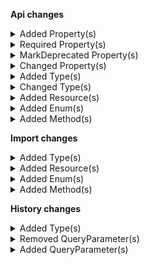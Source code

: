**Api changes**

<details>
<summary>Added Property(s)</summary>

- added property `associateRoleAssignments` to type `Associate`
- added property `associateRoleAssignments` to type `AssociateDraft`
- added property `associateMode` to type `BusinessUnit`
- added property `inheritedAssociates` to type `BusinessUnit`
- added property `associateMode` to type `BusinessUnitDraft`
- added property `associateMode` to type `Company`
- added property `inheritedAssociates` to type `Company`
- added property `associateMode` to type `CompanyDraft`
- added property `associateMode` to type `Division`
- added property `inheritedAssociates` to type `Division`
- added property `associateMode` to type `DivisionDraft`
- added property `associateRoleAssignments` to type `MyBusinessUnitAssociateDraft`
- added property `deliveryKey` to type `StagedOrderAddDeliveryAction`
- added property `deliveryKey` to type `StagedOrderAddParcelToDeliveryAction`
- added property `deliveryKey` to type `StagedOrderRemoveDeliveryAction`
- added property `deliveryKey` to type `StagedOrderSetDeliveryAddressAction`
- added property `deliveryKey` to type `StagedOrderSetDeliveryAddressCustomFieldAction`
- added property `deliveryKey` to type `StagedOrderSetDeliveryAddressCustomTypeAction`
- added property `deliveryKey` to type `StagedOrderSetDeliveryCustomFieldAction`
- added property `deliveryKey` to type `StagedOrderSetDeliveryCustomTypeAction`
- added property `deliveryKey` to type `StagedOrderSetDeliveryItemsAction`
- added property `key` to type `Delivery`
- added property `key` to type `DeliveryDraft`
- added property `deliveryKey` to type `OrderAddDeliveryAction`
- added property `deliveryKey` to type `OrderAddParcelToDeliveryAction`
- added property `deliveryKey` to type `OrderRemoveDeliveryAction`
- added property `deliveryKey` to type `OrderSetDeliveryAddressAction`
- added property `deliveryKey` to type `OrderSetDeliveryAddressCustomFieldAction`
- added property `deliveryKey` to type `OrderSetDeliveryAddressCustomTypeAction`
- added property `deliveryKey` to type `OrderSetDeliveryCustomFieldAction`
- added property `deliveryKey` to type `OrderSetDeliveryCustomTypeAction`
- added property `deliveryKey` to type `OrderSetDeliveryItemsAction`
- added property `myBusinessUnitAssociateRoleOnCreation` to type `BusinessUnitConfiguration`
</details>


<details>
<summary>Required Property(s)</summary>

- changed property `deliveryId` of type `StagedOrderAddParcelToDeliveryAction` to be optional
- changed property `deliveryId` of type `StagedOrderRemoveDeliveryAction` to be optional
- changed property `deliveryId` of type `StagedOrderSetDeliveryAddressAction` to be optional
- changed property `deliveryId` of type `StagedOrderSetDeliveryAddressCustomFieldAction` to be optional
- changed property `deliveryId` of type `StagedOrderSetDeliveryAddressCustomTypeAction` to be optional
- changed property `deliveryId` of type `StagedOrderSetDeliveryCustomFieldAction` to be optional
- changed property `deliveryId` of type `StagedOrderSetDeliveryCustomTypeAction` to be optional
- changed property `deliveryId` of type `StagedOrderSetDeliveryItemsAction` to be optional
- changed property `deliveryId` of type `OrderAddParcelToDeliveryAction` to be optional
- changed property `deliveryId` of type `OrderRemoveDeliveryAction` to be optional
- changed property `deliveryId` of type `OrderSetDeliveryAddressAction` to be optional
- changed property `deliveryId` of type `OrderSetDeliveryAddressCustomFieldAction` to be optional
- changed property `deliveryId` of type `OrderSetDeliveryAddressCustomTypeAction` to be optional
- changed property `deliveryId` of type `OrderSetDeliveryCustomFieldAction` to be optional
- changed property `deliveryId` of type `OrderSetDeliveryCustomTypeAction` to be optional
- changed property `deliveryId` of type `OrderSetDeliveryItemsAction` to be optional
</details>


<details>
<summary>MarkDeprecated Property(s)</summary>

- marked property `Associate::roles` as deprecated
- marked property `AssociateDraft::roles` as deprecated
</details>


<details>
<summary>Changed Property(s)</summary>

- :warning: changed property `roles` of type `Associate` from type `AssociateRole[]` to `AssociateRoleDeprecated[]`
- :warning: changed property `roles` of type `AssociateDraft` from type `AssociateRole[]` to `AssociateRoleDeprecated[]`
</details>


<details>
<summary>Added Type(s)</summary>

- added type `AssociateRoleDraft`
- added type `AssociateRoleKeyReference`
- added type `AssociateRolePagedQueryResponse`
- added type `AssociateRoleReference`
- added type `AssociateRoleResourceIdentifier`
- added type `AssociateRoleUpdate`
- added type `AssociateRoleUpdateAction`
- added type `Permission`
- added type `AssociateRoleAddPermissionAction`
- added type `AssociateRoleChangeBuyerAssignableAction`
- added type `AssociateRoleRemovePermissionAction`
- added type `AssociateRoleSetCustomFieldAction`
- added type `AssociateRoleSetCustomTypeAction`
- added type `AssociateRoleSetNameAction`
- added type `AssociateRoleSetPermissionsAction`
- added type `AssociateRoleAssignment`
- added type `AssociateRoleAssignmentDraft`
- added type `AssociateRoleDeprecated`
- added type `AssociateRoleInheritanceMode`
- added type `BusinessUnitAssociateMode`
- added type `InheritedAssociate`
- added type `InheritedAssociateRoleAssignment`
- added type `BusinessUnitChangeAssociateModeAction`
- added type `AssociateMissingPermissionError`
- added type `GraphQLAssociateMissingPermissionError`
- added type `AssociateRoleBuyerAssignableChangedMessage`
- added type `AssociateRoleCreatedMessage`
- added type `AssociateRoleDeletedMessage`
- added type `AssociateRoleNameChangedMessage`
- added type `AssociateRolePermissionAddedMessage`
- added type `AssociateRolePermissionRemovedMessage`
- added type `AssociateRolePermissionsSetMessage`
- added type `BusinessUnitAssociateModeChangedMessage`
- added type `AssociateRoleBuyerAssignableChangedMessagePayload`
- added type `AssociateRoleCreatedMessagePayload`
- added type `AssociateRoleDeletedMessagePayload`
- added type `AssociateRoleNameChangedMessagePayload`
- added type `AssociateRolePermissionAddedMessagePayload`
- added type `AssociateRolePermissionRemovedMessagePayload`
- added type `AssociateRolePermissionsSetMessagePayload`
- added type `BusinessUnitAssociateModeChangedMessagePayload`
- added type `ProjectSetBusinessUnitAssociateRoleOnCreationAction`
</details>


<details>
<summary>Changed Type(s)</summary>

- :warning: changed type `AssociateRole` from type `string` to `BaseResource`
</details>


<details>
<summary>Added Resource(s)</summary>

- added resource `/{projectKey}/as-associate`
- added resource `/{projectKey}/associate-roles`
- added resource `/{projectKey}/as-associate/{associateId}`
- added resource `/{projectKey}/as-associate/{associateId}/business-units`
- added resource `/{projectKey}/as-associate/{associateId}/in-business-unit/key={businessUnitKey}`
- added resource `/{projectKey}/as-associate/{associateId}/business-units/key={key}`
- added resource `/{projectKey}/as-associate/{associateId}/business-units/{ID}`
- added resource `/{projectKey}/as-associate/{associateId}/in-business-unit/key={businessUnitKey}/carts`
- added resource `/{projectKey}/as-associate/{associateId}/in-business-unit/key={businessUnitKey}/orders`
- added resource `/{projectKey}/as-associate/{associateId}/in-business-unit/key={businessUnitKey}/quotes`
- added resource `/{projectKey}/as-associate/{associateId}/in-business-unit/key={businessUnitKey}/quote-requests`
- added resource `/{projectKey}/as-associate/{associateId}/in-business-unit/key={businessUnitKey}/carts/key={key}`
- added resource `/{projectKey}/as-associate/{associateId}/in-business-unit/key={businessUnitKey}/carts/{ID}`
- added resource `/{projectKey}/as-associate/{associateId}/in-business-unit/key={businessUnitKey}/orders/quotes`
- added resource `/{projectKey}/as-associate/{associateId}/in-business-unit/key={businessUnitKey}/orders/order-number={orderNumber}`
- added resource `/{projectKey}/as-associate/{associateId}/in-business-unit/key={businessUnitKey}/orders/{ID}`
- added resource `/{projectKey}/as-associate/{associateId}/in-business-unit/key={businessUnitKey}/quotes/key={key}`
- added resource `/{projectKey}/as-associate/{associateId}/in-business-unit/key={businessUnitKey}/quotes/{ID}`
- added resource `/{projectKey}/as-associate/{associateId}/in-business-unit/key={businessUnitKey}/quote-requests/key={key}`
- added resource `/{projectKey}/as-associate/{associateId}/in-business-unit/key={businessUnitKey}/quote-requests/{ID}`
- added resource `/{projectKey}/associate-roles/key={key}`
- added resource `/{projectKey}/associate-roles/{ID}`
</details>


<details>
<summary>Added Enum(s)</summary>

- added enum `associate-role` to type `ReferenceTypeId`
- added enum `associate-role` to type `MessageSubscriptionResourceTypeId`
- added enum `associate-role` to type `ResourceTypeId`
</details>


<details>
<summary>Added Method(s)</summary>

- added method `$apiRoot->withProjectKey()->associateRoles()->get()`
- added method `$apiRoot->withProjectKey()->associateRoles()->post()`
- added method `$apiRoot->withProjectKey()->asAssociate()->withAssociateIdValue()->businessUnits()->get()`
- added method `$apiRoot->withProjectKey()->asAssociate()->withAssociateIdValue()->businessUnits()->post()`
- added method `$apiRoot->withProjectKey()->asAssociate()->withAssociateIdValue()->businessUnits()->withKey()->get()`
- added method `$apiRoot->withProjectKey()->asAssociate()->withAssociateIdValue()->businessUnits()->withKey()->post()`
- added method `$apiRoot->withProjectKey()->asAssociate()->withAssociateIdValue()->businessUnits()->withId()->get()`
- added method `$apiRoot->withProjectKey()->asAssociate()->withAssociateIdValue()->businessUnits()->withId()->post()`
- added method `$apiRoot->withProjectKey()->asAssociate()->withAssociateIdValue()->inBusinessUnitKeyWithBusinessUnitKeyValue()->carts()->get()`
- added method `$apiRoot->withProjectKey()->asAssociate()->withAssociateIdValue()->inBusinessUnitKeyWithBusinessUnitKeyValue()->carts()->post()`
- added method `$apiRoot->withProjectKey()->asAssociate()->withAssociateIdValue()->inBusinessUnitKeyWithBusinessUnitKeyValue()->orders()->get()`
- added method `$apiRoot->withProjectKey()->asAssociate()->withAssociateIdValue()->inBusinessUnitKeyWithBusinessUnitKeyValue()->orders()->post()`
- added method `$apiRoot->withProjectKey()->asAssociate()->withAssociateIdValue()->inBusinessUnitKeyWithBusinessUnitKeyValue()->quotes()->get()`
- added method `$apiRoot->withProjectKey()->asAssociate()->withAssociateIdValue()->inBusinessUnitKeyWithBusinessUnitKeyValue()->quoteRequests()->get()`
- added method `$apiRoot->withProjectKey()->asAssociate()->withAssociateIdValue()->inBusinessUnitKeyWithBusinessUnitKeyValue()->quoteRequests()->post()`
- added method `$apiRoot->withProjectKey()->asAssociate()->withAssociateIdValue()->inBusinessUnitKeyWithBusinessUnitKeyValue()->carts()->withKey()->get()`
- added method `$apiRoot->withProjectKey()->asAssociate()->withAssociateIdValue()->inBusinessUnitKeyWithBusinessUnitKeyValue()->carts()->withKey()->post()`
- added method `$apiRoot->withProjectKey()->asAssociate()->withAssociateIdValue()->inBusinessUnitKeyWithBusinessUnitKeyValue()->carts()->withKey()->delete()`
- added method `$apiRoot->withProjectKey()->asAssociate()->withAssociateIdValue()->inBusinessUnitKeyWithBusinessUnitKeyValue()->carts()->withId()->get()`
- added method `$apiRoot->withProjectKey()->asAssociate()->withAssociateIdValue()->inBusinessUnitKeyWithBusinessUnitKeyValue()->carts()->withId()->post()`
- added method `$apiRoot->withProjectKey()->asAssociate()->withAssociateIdValue()->inBusinessUnitKeyWithBusinessUnitKeyValue()->carts()->withId()->delete()`
- added method `$apiRoot->withProjectKey()->asAssociate()->withAssociateIdValue()->inBusinessUnitKeyWithBusinessUnitKeyValue()->orders()->orderQuote()->post()`
- added method `$apiRoot->withProjectKey()->asAssociate()->withAssociateIdValue()->inBusinessUnitKeyWithBusinessUnitKeyValue()->orders()->withOrderNumber()->get()`
- added method `$apiRoot->withProjectKey()->asAssociate()->withAssociateIdValue()->inBusinessUnitKeyWithBusinessUnitKeyValue()->orders()->withOrderNumber()->post()`
- added method `$apiRoot->withProjectKey()->asAssociate()->withAssociateIdValue()->inBusinessUnitKeyWithBusinessUnitKeyValue()->orders()->withId()->get()`
- added method `$apiRoot->withProjectKey()->asAssociate()->withAssociateIdValue()->inBusinessUnitKeyWithBusinessUnitKeyValue()->orders()->withId()->post()`
- added method `$apiRoot->withProjectKey()->asAssociate()->withAssociateIdValue()->inBusinessUnitKeyWithBusinessUnitKeyValue()->quotes()->withKey()->get()`
- added method `$apiRoot->withProjectKey()->asAssociate()->withAssociateIdValue()->inBusinessUnitKeyWithBusinessUnitKeyValue()->quotes()->withKey()->post()`
- added method `$apiRoot->withProjectKey()->asAssociate()->withAssociateIdValue()->inBusinessUnitKeyWithBusinessUnitKeyValue()->quotes()->withId()->get()`
- added method `$apiRoot->withProjectKey()->asAssociate()->withAssociateIdValue()->inBusinessUnitKeyWithBusinessUnitKeyValue()->quotes()->withId()->post()`
- added method `$apiRoot->withProjectKey()->asAssociate()->withAssociateIdValue()->inBusinessUnitKeyWithBusinessUnitKeyValue()->quoteRequests()->withKey()->get()`
- added method `$apiRoot->withProjectKey()->asAssociate()->withAssociateIdValue()->inBusinessUnitKeyWithBusinessUnitKeyValue()->quoteRequests()->withKey()->post()`
- added method `$apiRoot->withProjectKey()->asAssociate()->withAssociateIdValue()->inBusinessUnitKeyWithBusinessUnitKeyValue()->quoteRequests()->withId()->get()`
- added method `$apiRoot->withProjectKey()->asAssociate()->withAssociateIdValue()->inBusinessUnitKeyWithBusinessUnitKeyValue()->quoteRequests()->withId()->post()`
- added method `$apiRoot->withProjectKey()->associateRoles()->withKey()->get()`
- added method `$apiRoot->withProjectKey()->associateRoles()->withKey()->post()`
- added method `$apiRoot->withProjectKey()->associateRoles()->withKey()->delete()`
- added method `$apiRoot->withProjectKey()->associateRoles()->withId()->get()`
- added method `$apiRoot->withProjectKey()->associateRoles()->withId()->post()`
- added method `$apiRoot->withProjectKey()->associateRoles()->withId()->delete()`
</details>

**Import changes**

<details>
<summary>Added Type(s)</summary>

- added type `TypeImportRequest`
- added type `TypeTextInputHint`
- added type `ResourceTypeId`
- added type `FieldType`
- added type `CustomFieldBooleanType`
- added type `CustomFieldDateTimeType`
- added type `CustomFieldDateType`
- added type `CustomFieldEnumType`
- added type `CustomFieldEnumValue`
- added type `CustomFieldLocalizedEnumType`
- added type `CustomFieldLocalizedEnumValue`
- added type `CustomFieldLocalizedStringType`
- added type `CustomFieldMoneyType`
- added type `CustomFieldNumberType`
- added type `CustomFieldReferenceType`
- added type `CustomFieldReferenceValue`
- added type `CustomFieldSetType`
- added type `CustomFieldStringType`
- added type `CustomFieldTimeType`
- added type `FieldDefinition`
- added type `TypeImport`
</details>


<details>
<summary>Added Resource(s)</summary>

- added resource `/{projectKey}/types`
- added resource `/{projectKey}/types/import-containers`
- added resource `/{projectKey}/types/import-containers/{importContainerKey}`
</details>


<details>
<summary>Added Enum(s)</summary>

- added enum `type` to type `ImportResourceType`
</details>


<details>
<summary>Added Method(s)</summary>

- added method `$apiRoot->withProjectKeyValue()->types()->importContainers()->withImportContainerKeyValue()->post()`
</details>

**History changes**

<details>
<summary>Added Type(s)</summary>

- added type `SetCountriesChange`
- added type `SetPurchaseOrderNumberChange`
- added type `StoreCountry`
</details>


<details>
<summary>Removed QueryParameter(s)</summary>

- :warning: removed query parameter `resourceType` from method `get /{projectKey}`
</details>


<details>
<summary>Added QueryParameter(s)</summary>

- added query parameter `resourceTypes` to method `get /{projectKey}`
</details>

